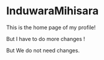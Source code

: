# InduwaraMihisara
This is the home page of my profile!

But I have to do more changes !

But We do not need changes.